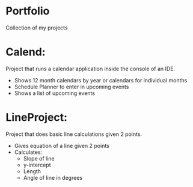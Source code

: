 # Portfolio
Collection of my projects

# Calend:
Project that runs a calendar application inside the console of an IDE.
 - Shows 12 month calendars by year or calendars for individual months
 - Schedule Planner to enter in upcoming events
 - Shows a list of upcoming events

# LineProject:
Project that does basic line calculations given 2 points.
 - Gives equation of a line given 2 points
 - Calculates:
    - Slope of line
    - y-intercept
    - Length
    - Angle of line in degrees

